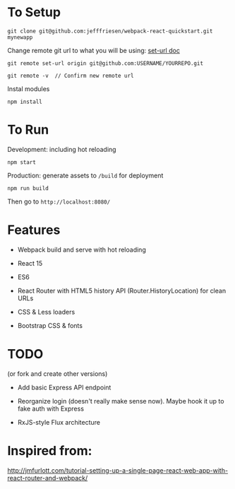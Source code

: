 To Setup
=======================
```
git clone git@github.com:jefffriesen/webpack-react-quickstart.git mynewapp
```

Change remote git url to what you will be using: [set-url doc](https://help.github.com/articles/changing-a-remote-s-url/)
```
git remote set-url origin git@github.com:USERNAME/YOURREPO.git

git remote -v  // Confirm new remote url
```

Instal modules
```
npm install
```


To Run
=======================
Development: including hot reloading
```
npm start
```

Production: generate assets to `/build` for deployment
```
npm run build
```

Then go to `http://localhost:8080/`


Features
=======================
* Webpack build and serve with hot reloading

* React 15

* ES6

* React Router with HTML5 history API (Router.HistoryLocation) for clean URLs

* CSS & Less loaders

* Bootstrap CSS & fonts


TODO
=======================
(or fork and create other versions)

* Add basic Express API endpoint

* Reorganize login (doesn't really make sense now). Maybe hook it up to fake auth with Express

* RxJS-style Flux architecture


Inspired from:
=======================
http://jmfurlott.com/tutorial-setting-up-a-single-page-react-web-app-with-react-router-and-webpack/
